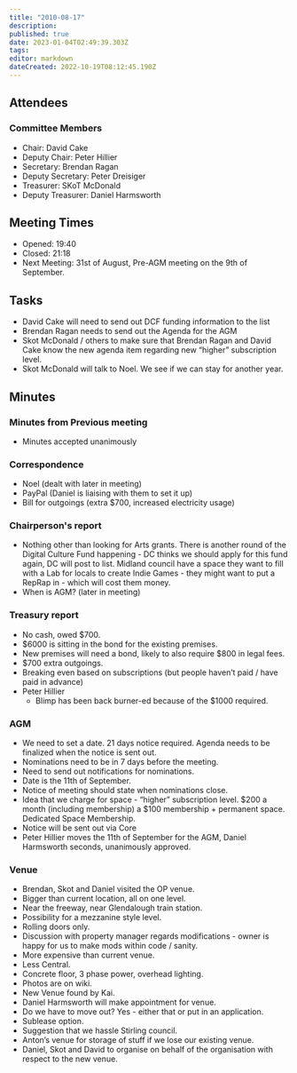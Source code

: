 ```yaml
---
title: "2010-08-17"
description: 
published: true
date: 2023-01-04T02:49:39.303Z
tags: 
editor: markdown
dateCreated: 2022-10-19T08:12:45.190Z
---
```


## Attendees

### Committee Members

- Chair: David Cake
- Deputy Chair: Peter Hillier
- Secretary: Brendan Ragan
- Deputy Secretary: Peter Dreisiger
- Treasurer: SKoT McDonald
- Deputy Treasurer: Daniel Harmsworth

## Meeting Times

- Opened: 19:40
- Closed: 21:18
- Next Meeting: 31st of August, Pre-AGM meeting on the 9th of September.

## Tasks

- David Cake will need to send out DCF funding information to the list
- Brendan Ragan needs to send out the Agenda for the AGM
- Skot McDonald / others to make sure that Brendan Ragan and David Cake know the new agenda item regarding new “higher” subscription level.
- Skot McDonald will talk to Noel. We see if we can stay for another year.

## Minutes

### Minutes from Previous meeting

- Minutes accepted unanimously

### Correspondence

- Noel (dealt with later in meeting)
- PayPal (Daniel is liaising with them to set it up)
- Bill for outgoings (extra \$700, increased electricity usage)

### Chairperson's report

- Nothing other than looking for Arts grants. There is another round of the Digital Culture Fund happening - DC thinks we should apply for this fund again, DC will post to list. Midland council have a space they want to fill with a Lab for locals to create Indie Games - they might want to put a RepRap in - which will cost them money.
- When is AGM? (later in meeting)

### Treasury report

- No cash, owed \$700.
- \$6000 is sitting in the bond for the existing premises.
- New premises will need a bond, likely to also require \$800 in legal fees.
- \$700 extra outgoings.
- Breaking even based on subscriptions (but people haven’t paid / have paid in advance)
- Peter Hillier
  - Blimp has been back burner-ed because of the \$1000 required.

### AGM

- We need to set a date. 21 days notice required. Agenda needs to be finalized when the notice is sent out.
- Nominations need to be in 7 days before the meeting.
- Need to send out notifications for nominations.
- Date is the 11th of September.
- Notice of meeting should state when nominations close.
- Idea that we charge for space - “higher” subscription level. \$200 a month (including membership) a \$100 membership + permanent space. Dedicated Space Membership.
- Notice will be sent out via Core
- Peter Hillier moves the 11th of September for the AGM, Daniel Harmsworth seconds, unanimously approved.

### Venue

- Brendan, Skot and Daniel visited the OP venue.
- Bigger than current location, all on one level.
- Near the freeway, near Glendalough train station.
- Possibility for a mezzanine style level.
- Rolling doors only.
- Discussion with property manager regards modifications - owner is happy for us to make mods within code / sanity.
- More expensive than current venue.
- Less Central.
- Concrete floor, 3 phase power, overhead lighting.
- Photos are on wiki.
- New Venue found by Kai.
- Daniel Harmsworth will make appointment for venue.
- Do we have to move out? Yes - either that or put in an application.
- Sublease option.
- Suggestion that we hassle Stirling council.
- Anton’s venue for storage of stuff if we lose our existing venue.
- Daniel, Skot and David to organise on behalf of the organisation with respect to the new venue.
